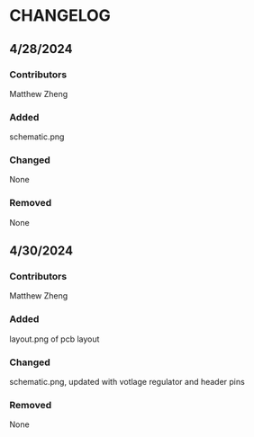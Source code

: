 # CHANGELOG

## 4/28/2024
### Contributors
Matthew Zheng

### Added
schematic.png

### Changed
None
### Removed
None

## 4/30/2024
### Contributors
Matthew Zheng

### Added
layout.png of pcb layout

### Changed
schematic.png, updated with votlage regulator and header pins 
### Removed
None

